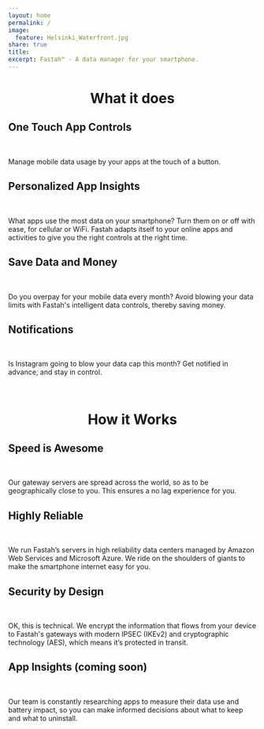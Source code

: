 ```yaml
---
layout: home
permalink: /
image:
  feature: Helsinki_Waterfront.jpg
share: true
title:
excerpt: Fastah™ - A data manager for your smartphone.
---
```

<h1 align="center">What it does</h1>
<div class="tiles">

<div class="tile">
  <h2 class="post-title">One Touch App Controls</h2><br>
  <p class="post-excerpt">Manage mobile data usage by your apps at the touch of a button.
</p>
</div><!-- /.tile -->

<div class="tile">
  <h2 class="post-title">Personalized App Insights</h2><br>
  <p class="post-excerpt">What apps use the most data on your smartphone? Turn them on or off with ease, for cellular or WiFi. Fastah adapts itself to your online apps and activities to give you the right controls at the right time.</p>
</div><!-- /.tile -->

<div class="tile">
  <h2 class="post-title">Save Data and Money</h2><br>
  <p class="post-excerpt">Do you overpay for your mobile data every month? Avoid blowing your data limits with Fastah's intelligent data controls, thereby saving money.</p>
</div><!-- /.tile -->

<div class="tile">
<h2 class="post-title">Notifications</h2><br>
<p class="post-excerpt">Is Instagram going to blow your data cap this month? Get notified in advance, and stay in control.</p>
</div><!-- /.tile -->

</div><!-- /.tiles --><br>

<div class="page-content">
<h1 align="center">How it Works</h1>

<div class="tiles">


<div class="tile">
  <h2 class="post-title">Speed is Awesome</h2><br>
  <p class="post-excerpt">Our gateway servers are spread across the world, so as to be geographically close to you. This ensures a no lag experience for you. 
</p>
</div><!-- /.tile -->

<div class="tile">
  <h2 class="post-title">Highly Reliable</h2><br>
  <p class="post-excerpt">We run Fastah’s servers in high reliability data centers managed by Amazon Web Services and Microsoft Azure. We ride on the shoulders of giants to make the smartphone internet easy for you.</p>
</div><!-- /.tile -->

<div class="tile">
  <h2 class="post-title">Security by Design</h2><br>
  <p class="post-excerpt">OK, this is technical. We encrypt the information that flows from your device to Fastah's gateways with modern IPSEC (IKEv2) and cryptographic technology (AES), which means it’s protected in transit.</p>
</div><!-- /.tile -->

<div class="tile">
<h2 class="post-title">App Insights (coming soon)</h2><br>
<p class="post-excerpt">Our team is constantly researching apps to measure their data use and battery impact, so you can make informed decisions about what to keep and what to uninstall.</p>
</div><!-- /.tile -->

</div><!-- /.tiles -->

</div> <!-- /.page-content -->


